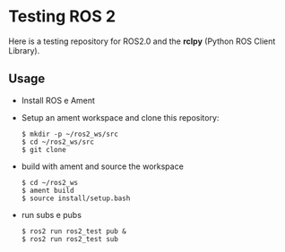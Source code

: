 # Testing ROS 2

Here is a testing repository for ROS2.0 and the **rclpy** (Python ROS Client Library).

## Usage

 -  Install ROS e Ament
 -  Setup an ament workspace and clone this repository:
    
    ```
    $ mkdir -p ~/ros2_ws/src
    $ cd ~/ros2_ws/src
    $ git clone 
    ````
 - build with ament and source the workspace

    ```
    $ cd ~/ros2_ws
    $ ament build
    $ source install/setup.bash
    ```

 - run subs e pubs
   ```
   $ ros2 run ros2_test pub &
   $ ros2 run ros2_test sub 
   ``` 
